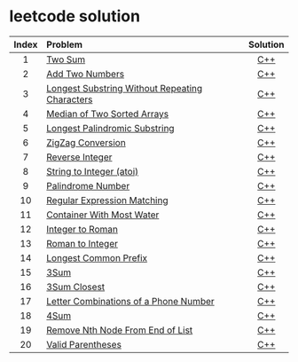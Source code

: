 # leetcode solution

| Index | Problem | Solution |
| :---: | :---- | :------: |
| 1 | [Two Sum]( https://leetcode.com/problems/two-sum/ ) | [C++]( 1.%20Two%20Sum ) |
| 2 | [Add Two Numbers]( https://leetcode.com/problems/add-two-numbers/ ) | [C++]( 2.%20Add%20Two%20Numbers ) |
| 3 | [Longest Substring Without Repeating Characters]( https://leetcode.com/problems/longest-substring-without-repeating-characters/ ) | [C++]( 3.%20Longest%20Substring%20Without%20Repeating%20Characters ) |
| 4 | [Median of Two Sorted Arrays]( https://leetcode.com/problems/median-of-two-sorted-arrays/ ) | [C++]( 4.%20Median%20of%20Two%20Sorted%20Arrays ) |
| 5 | [Longest Palindromic Substring]( https://leetcode.com/problems/longest-palindromic-substring/ ) | [C++]( 5.%20Longest%20Palindromic%20Substring ) |
| 6 | [ZigZag Conversion]( https://leetcode.com/problems/zigzag-conversion/ ) | [C++]( 6.%20ZigZag%20Conversion ) |
| 7 | [Reverse Integer]( https://leetcode.com/problems/reverse-integer/ ) | [C++]( 7.%20Reverse%20Integer ) |
| 8 | [String to Integer (atoi)]( https://leetcode.com/problems/string-to-integer-atoi/ ) | [C++]( 8.%20String%20to%20Integer%20(atoi) ) |
| 9 | [Palindrome Number]( https://leetcode.com/problems/palindrome-number/ ) | [C++]( 9.%20Palindrome%20Number ) |
| 10 | [Regular Expression Matching]( https://leetcode.com/problems/regular-expression-matching/ ) | [C++]( 10.%20Regular%20Expression%20Matching ) |
| 11 | [Container With Most Water]( https://leetcode.com/problems/container-with-most-water/ ) | [C++]( 11.%20Container%20With%20Most%20Water ) |
| 12 | [Integer to Roman]( https://leetcode.com/problems/integer-to-roman/ ) | [C++]( 12.%20Integer%20to%20Roman ) |
| 13 | [Roman to Integer]( https://leetcode.com/problems/roman-to-integer/ ) | [C++]( 13.%20Roman%20to%20Integer ) |
| 14 | [Longest Common Prefix]( https://leetcode.com/problems/longest-common-prefix/ ) | [C++]( 14.%20Longest%20Common%20Prefix ) |
| 15 | [3Sum]( https://leetcode.com/problems/3sum/ ) | [C++]( 15.%203Sum ) |
| 16 | [3Sum Closest]( https://leetcode.com/problems/3sum-closest/ ) | [C++]( 16.%203Sum%20Closest ) |
| 17 | [Letter Combinations of a Phone Number]( https://leetcode.com/problems/letter-combinations-of-a-phone-number/ ) | [C++]( 17.%20Letter%20Combinations%20of%20a%20Phone%20Number ) |
| 18 | [4Sum]( https://leetcode.com/problems/4sum/ ) | [C++]( 18.%204Sum ) |
| 19 | [Remove Nth Node From End of List]( https://leetcode.com/problems/remove-nth-node-from-end-of-list/ ) | [C++]( 19.%20Remove%20Nth%20Node%20From%20End%20of%20List ) |
| 20 | [Valid Parentheses]( https://leetcode.com/problems/valid-parentheses/ ) | [C++]( 20.%20Valid%20Parentheses ) |
